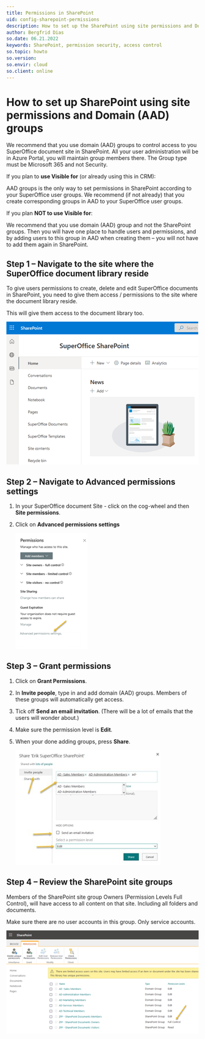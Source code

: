 ```yaml
---
title: Permissions in SharePoint
uid: config-sharepoint-permissions
description: How to set up the SharePoint using site permissions and Domain (AAD) groups
author: Bergfrid Dias
so.date: 06.21.2022
keywords: SharePoint, permission security, access control
so.topic: howto
so.version:
so.envir: cloud
so.client: online
---
```


# How to set up SharePoint using site permissions and Domain (AAD) groups

We recommend that you use domain (AAD) groups to control access to you SuperOffice document site in SharePoint​. All your user administration will be in Azure Portal, you will maintain group members there​. The Group type must be Microsoft 365 and not Security.

If you plan to **use Visible for** (or already using this in CRM):​

AAD groups is the only way to set permissions in SharePoint according to your SuperOffice user groups​. We recommend (if not already) that you create corresponding groups in AAD to your SuperOffice user groups​.

If you plan **NOT to use Visible for**:​

We recommend that you use domain (AAD) group and not the SharePoint groups.​ Then you will have one place to handle users and permissions, and by adding users to this group in AAD when creating them – you will not have to add them again in SharePoint.

## Step 1 – Navigate to the site where the SuperOffice document library reside​

To give users permissions to create, delete and edit SuperOffice documents in SharePoint, you need to give them access / permissions to the site where the document library reside​.

This will give them access to the document library too.

![SharePoint main site -screenshot][img1]

## Step 2 – Navigate to Advanced permissions settings​

1. In your SuperOffice document Site - click on the cog-wheel and then **Site permissions**.

2. Click on **Advanced permissions settings**

    ![Advanced permissions settings -screenshot][img2]

## Step 3 – Grant permissions​

1. Click on **Grant Permissions**.

2. In **Invite people**, type in and add domain (AAD) groups​. Members of these groups will automatically get access.

3. Tick off **Send an email invitation**. (There will be a lot of emails that the users will wonder about​.)

4. Make sure the permission level is **Edit**.​

5. When your done adding groups, press **Share**.​

    ![Grant permissions -screenshot][img3]

## Step 4 – Review the SharePoint site groups​

​Members of the SharePoint site group Owners (Permission Levels Full Control), will have access to all content on that site. Including all folders and documents.​

Make sure there are no user accounts in this group. Only service accounts.​

​![Review SharePoint site groups​ -screenshot][img4]

<!-- Referenced links -->

<!-- Referenced images -->
[img1]: media/so-sharepoint-home.png
[img2]: media/advanced-permissions.png
[img3]: media/share.png
[img4]: media/review.png
